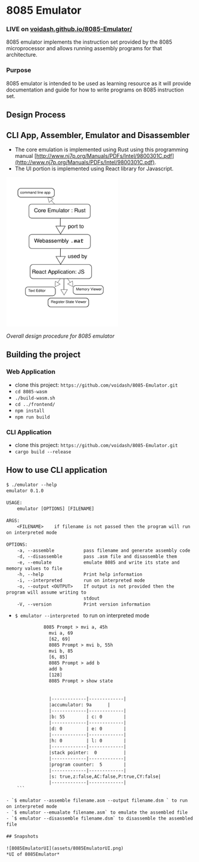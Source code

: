 # 8085 Emulator 

### LIVE on [voidash.github.io/8085-Emulator/](voidash.github.io/8085-Emulator/)
8085 emulator implements the instruction set provided by the 8085 microprocessor and allows running assembly programs for that architecture.  

### Purpose
8085 emulator is intended to be used as learning resource as it will provide documentation and guide for how to write programs on 8085 instruction set. 
## Design Process

## CLI App, Assembler,  Emulator and Disassembler
- The core emulation is implemented using Rust using this programming manual [http://www.nj7p.org/Manuals/PDFs/Intel/9800301C.pdf](http://www.nj7p.org/Manuals/PDFs/Intel/9800301C.pdf).  
- The UI portion is implemented using React library for Javascript.

<img src="./assets/process.png" width=300 height=400 />

*Overall design procedure for 8085 emulator*

## Building the project 

### Web Application

- clone this project: `https://github.com/voidash/8085-Emulator.git`
- `cd 8085-wasm`
- `./build-wasm.sh`
- `cd ../frontend/`
- `npm install`
- `npm run build`
	
### CLI Application

- clone this project: `https://github.com/voidash/8085-Emulator.git`
- `cargo build --release`


## How to use CLI application

```
$ ./emulator --help
emulator 0.1.0

USAGE:
    emulator [OPTIONS] [FILENAME]

ARGS:
    <FILENAME>    if filename is not passed then the program will run on interpreted mode

OPTIONS:
    -a, --assemble           pass filename and generate assembly code
    -d, --disassemble        pass .asm file and disassemble them
    -e, --emulate            emulate 8085 and write its state and memory values to file
    -h, --help               Print help information
    -i, --interpreted        run on interpreted mode
    -o, --output <OUTPUT>    If output is not provided then the program will assume writing to
                             stdout
    -V, --version            Print version information
```

- `$ emulator --interpreted ` to run on interpreted mode  
```
			  8085 Prompt > mvi a, 45h
				mvi a, 69
				[62, 69]
				8085 Prompt > mvi b, 55h
				mvi b, 85
				[6, 85]
				8085 Prompt > add b
				add b
				[128]
				8085 Prompt > show state
				 

				|-------------|-------------|
				|accumulator: 9a      | 
				|-------------|-------------|
				|b: 55        | c: 0        | 
				|-------------|-------------|
				|d: 0         | e: 0        | 
				|-------------|-------------|
				|h: 0         | l: 0        | 
				|-------------|-------------|
				|stack pointer:  0          | 
				|-------------|-------------|
				|program counter:  5        | 
				|-------------|-------------|
				|s: true,z:false,AC:false,P:true,CY:false| 
				|-------------|-------------| 
	```
	
- `$ emulator --assemble filename.asm --output filename.dsm ` to run on interpreted mode  
- `$ emulator --emualate filename.asm` to emulate the assembled file 
- `$ emulator --disassemble filename.dsm` to disassemble the assembled file  

## Snapshots

![8085EmulatorUI](assets/8085EmulatorUI.png)
*UI of 8085Emulator*




